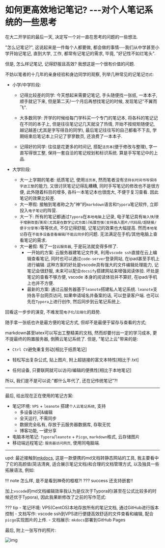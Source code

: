 # 如何更高效地记笔记? ---对个人笔记系统的一些思考

在大二开学前的最后一天, 决定写一个对一直在思考的问题的一些想法.

"怎么记笔记?", 这说起来是一件每个人都要做, 都会做的事情---我们从中学甚至小学开始记笔记, 直到大学, 工作, 都常有记笔记的需求, 毕竟, "好记性不如烂笔头". 

但是, 怎么样记笔记, 记得舒服且高效? 我想这是一个很有价值的问题.

不妨以笔者的十几年的亲身经验和身边同学的观察, 列举几种常见的记笔记`范式`:

-  小学/中学阶段: 

   - 记得比较差的同学: 今天想起来需要记笔记, 手头随便找一张纸, 一本本子, 顺手就记下来, 但是第二天/一个月后再想找笔记的时候, 发现笔记"不翼而飞".

   - 大多数同学: 开学的时候给每门学科买一个专门的笔记本, 将各科的笔记记在不同的本子上, 但是往往笔记记几天就没了热情, 开始不按规矩随便记, 越记越差(尤其是字写得丑的同学), 最后笔记往往写的自己都看不下去, 学期结束后笔记本上只记了寥寥数页, 还浪费了一本本子.

   - 记得好的同学: 往往是花更多的时间记, 搭配`活页本`(便于修改与整理), 字一直写得很工整, 保持一套自洽的笔记规划和标识系统. 算是手写笔记中的上品.

- 大学阶段: 
  - 大一上学期的笔者: 纸质笔记, 使用`活页本`, 然而笔者没有`坚持长时间书写保持字迹工整`的能力, 又很讨厌笔记记得乱糟糟, 同时手写笔记的修改也不是很方便, 此外随着科目的增多, 各科一本笔记本也很庞大, 不便于复习查看. 因此笔记的效果比较差.
  - 大一寒假: 接触到笔者称之为"神"的`markdown`语言和`Typora`笔记软件, 立即投入`电子笔记`的阵营.
  - 大一下: 所有的笔记都通过`Typora`在`本地电脑`上记录, 电子笔记具有`输入快`/`便于增删改查`/`美观(尤其是在数学公式方面)`/`拓展性强(支持插入图片/代码段/超链接/便于分享等)`等等优点, 不仅记得舒服, 记笔记的效果也大幅提高. 然而`本地笔记`存在`不能多设备查看编辑`/`不能云同步`的问题. 无法满足在手机/其他电脑上查看笔记的需求.
  - 大一暑假: 租了一台`云服务器`, 于是玩法就变得多样了. 
    - 一开始的方案: 云服务器建笔记文件夹, 利用`vscode ssh`直接在云上编辑查看笔记, 同时也可以通过`code-server`登录网站, 在ipad甚至手机上进行编辑. 这种方案的好处是vscode具有强大的文件编辑处理能力, 记笔记会很舒服, 未来可以配合`docsify`搭建网站来增强阅读体验. 坏处是笔记的查看不够方便, vscode 本身的阅读体验并不算好, 在ipad/手机上也并不方便.
    - 最新的方案: 通过云服务器基于`leanote`搭建私人笔记系统. `leanote`支持各平台网页访问, 如果申请域名并备案的话, 可以登录客户端. 也可以先在`Typora`上进行创作, 然后同步到云笔记系统上. 
    

回看这一步步的演变, 不难发现`电子化`/`云端化`的趋势. 

随手拿一张纸也许是最方便的笔记方式, 但却不是最便于留存与查看的方式;

markdown甚至latex可以写出工整精美的文档, 然而却要付出一定的学习成本, 更不提最终的购置服务器, 倒腾云笔记系统了. 但是, "笔记上云"带来的是:

- `Ctrl CV`避免重复劳动[相比于纸质笔记]

- 轻松写出复杂公式, 贴上图片, 附上超链接的富文本特性[相比于.txt]

- 任何设备, 只要联网就可以访问/编辑的便携性[相比于本地笔记]

所以, 我们是不是可以说:"都什么年代了, 还在记传统笔记"?!



---


最后, 给出现在正在使用的笔记方案: 

- 笔记环境: `VPS` + `leanote` 搭建`个人云笔记系统`, 支持
    - 多设备访问&编辑
    - 全天运行, 不需同步
    - 数据完全私有, 存放于云服务器数据库, 存取无忧
    - 博客功能, 一键分享
- 电脑本地笔记: `Typora`/`leanote` + `Picgo`, `markdown`格式, 云存储图片
- 移动端远程笔记: `服务器访问网页`, 使用同电脑端.

---

upd: 最近接触到[mkdocs](https://cyent.github.io/markdown-with-mkdocs-material/), 这是一款便携的md文档转静态网站的工具, 我主要看中了它的高颜值(简洁清爽, 适合展示笔记文档)和合理的文档管理方式, 以及独具一些拓展语法, 例如:

!!! note
    怎么样, 是不是看到神奇的框框?!
    ??? success
        还支持嵌套!!

加上`vscode`的md文档编辑效率我认为是仅次于Typora的(甚至在公式比较多的时候还优于Typora), 因此我果断修改了之前的写作范式:

??? tip
    - 笔记环境: VPS(CentOS)本地存放所有的笔记文档, 通过GitHub进行版本控制
    - 文档写作: vscode ssh到VPS进行便捷高效舒适的文件查看和编辑, 配合`picgo`实现图片的上传.
    - 文档展示: `mkdocs`部署到GitHub Pages

最后, 附上一张写作的照片:

![img](https://yunzinan-pic-bed.oss-cn-nanjing.aliyuncs.com/2022/09/20220907115044.png)




